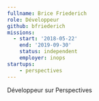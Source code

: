 ```yaml
---
fullname: Brice Friederich
role: Développeur
github: bfriederich
missions:
  - start: '2018-05-22'
    end: '2019-09-30'
    status: independent
    employer: inops
startups:
    - perspectives
---
```


Développeur sur Perspectives
